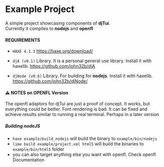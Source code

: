 # Example Project

A simple project showcasing components of **djTui**.  
Currently it compiles to **nodejs** and **openfl**

#### REQUIREMENTS

- `HAXE 4.1.3` https://haxe.org/download/

- `djA (v0.1)` Library. It is a personal general use library. Install it with haxelib. https://github.com/john32b/djA

- `djNode (v0.6)` Library. For building for **nodejs**. Install it with haxelib. https://github.com/john32b/djNode/

  

#### :warning: NOTES on OPENFL Version

The openfl adaptors for djTui are just a proof of concept. It works, but everything could be better. Font rendering is bad. It can be fixed and achieve results similar to running a real terminal. Perhaps in a later version



##### Building nodeJS

- `haxe example/build_nodejs` will build the binary to `example/bin/nodejs`
- `lime build example/project.xml html5` will build the binaries to `example/bin/html5` folder
- you can also target anything else you want with openfl. Check openfl Documentation
